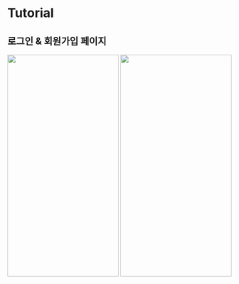# Tutorial

## 로그인 & 회원가입 페이지
<img src="https://user-images.githubusercontent.com/18027740/122664931-49bd7f80-d1df-11eb-8c44-1c1539a020d5.png" width="250" height="500"> <img src="https://user-images.githubusercontent.com/18027740/122664951-6eb1f280-d1df-11eb-8574-9e86b0c7cefa.png" width="250" height="500">


